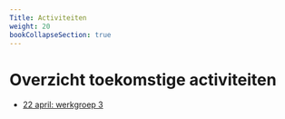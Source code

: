 ```yaml
---
Title: Activiteiten
weight: 20
bookCollapseSection: true
---
```


# Overzicht toekomstige activiteiten

- [22 april: werkgroep 3](20250422werkgroep3)